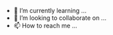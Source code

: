 
- 🌱 I’m currently learning ...
- 💞️ I’m looking to collaborate on ...
- 📫 How to reach me ...

<!---
fakespy11235/fakespy11235 is a ✨ special ✨ repository because its `README.md` (this file) appears on your GitHub profile.
You can click the Preview link to take a look at your changes.
--->
